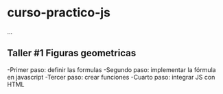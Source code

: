 # curso-practico-js

...

## Taller #1 Figuras geometricas

-Primer paso: definir las formulas
-Segundo paso: implementar la fórmula en javascript 
-Tercer paso: crear funciones
-Cuarto paso: integrar JS con HTML